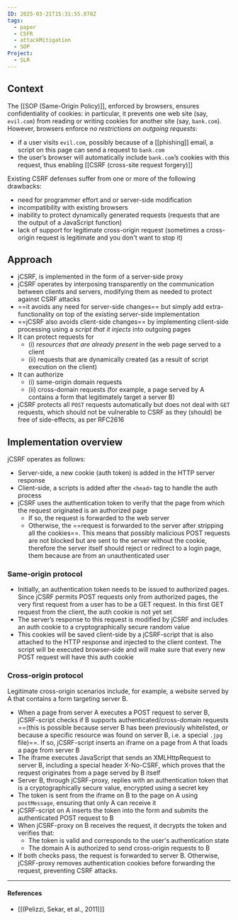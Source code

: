 ```yaml
---
ID: 2025-03-21T15:31:55.878Z
tags:
  - paper
  - CSFR
  - attackMitigation
  - SOP
Project:
  - SLR
---
```

## Context

The [[SOP (Same-Origin Policy)]], enforced by browsers, ensures confidentiality of cookies: in particular, it prevents one web site (say, `evil.com`) from reading or writing cookies for another site (say, `bank.com`). However, browsers enforce *no restrictions on outgoing requests*:
- if a user visits `evil.com`, possibly because of a [[phishing]] email, a script on this page can send a request to `bank.com`
- the user’s browser will automatically include `bank.com`’s cookies with this request, thus enabling [[CSRF (cross-site request forgery)]]

Existing CSRF defenses suffer from one or more of the following drawbacks:
- need for programmer effort and or server-side modification
- incompatibility with existing browsers
- inability to protect dynamically generated requests (requests that are the output of a JavaScript function)
- lack of support for legitimate cross-origin request (sometimes a cross-origin request is legitimate and you don't want to stop it)
## Approach

- jCSRF, is implemented in the form of a server-side proxy
- jCSRF operates by interposing transparently on the communication between clients and servers, modifying them as needed to protect against CSRF attacks
- ==it avoids any need for server-side changes== but simply add extra-functionality on top of the existing server-side implementation
- ==jCSRF also avoids client-side changes== by implementing client-side processing using a *script that it injects* into outgoing pages
- It can protect requests for
	- (i) *resources that are already present* in the web page served to a client
	- (ii) requests that are dynamically created (as a result of script execution on the client)
- It can authorize
	- (i) same-origin domain requests
	- (ii) cross-domain requests (for example, a page served by A contains a form that legitimately target a server B)
- jCSRF protects all `POST` requests automatically but does not deal with `GET` requests, which should not be vulnerable to CSRF as they (should) be free of side-effects, as per RFC2616

## Implementation overview

jCSRF operates as follows:
- Server-side, a new cookie (auth token) is added in the HTTP server response
- Client-side, a scripts is added  after the `<head>` tag to handle the auth process
- jCSRF uses the authentication token to verify that the page from which the request originated is an authorized page
	- If so, the request is forwarded to the web server
	- Otherwise, the ==request is forwarded to the server after stripping all the cookies==. This means that possibly malicious POST requests are not blocked but are sent to the server without the cookie, therefore the server itself should reject or redirect to a login page, them because are from an unauthenticated user 

### Same-origin protocol

- Initially, an authentication token needs to be issued to authorized pages. Since jCSRF permits POST requests only from authorized pages, the very first request from a user has to be a GET request. In this first GET request from the client, the auth cookie is not yet set
- The server’s response to this request is modified by jCSRF and includes an auth cookie to a cryptographically secure random value
- This cookies will be saved client-side by a jCSRF-script that is also attached to the HTTP response and injected to the client context. The script will be executed browser-side and will make sure that every new POST request will have this auth cookie

### Cross-origin protocol

Legitimate cross-origin scenarios include, for example, a website served by A that contains a form targeting server B.
- When a page from server A executes a POST request to server B, jCSRF-script checks if B supports authenticated/cross-domain requests ==(this is possible because server B has been previously whitelisted, or because a specific resource was found on server B, i.e. a special `.jpg` file)==. If so, jCSRF-script inserts an iframe on a page from A that loads a page from server B
- The iframe executes JavaScript that sends an XMLHttpRequest to server B, including a special header X-No-CSRF, which proves that the request originates from a page served by B itself
- Server B, through jCSRF-proxy, replies with an authentication token that is a cryptographically secure value, encrypted using a secret key
- The token is sent from the iframe on B to the page on A using `postMessage`, ensuring that only A can receive it
- jCSRF-script on A inserts the token into the form and submits the authenticated POST request to B
- When jCSRF-proxy on B receives the request, it decrypts the token and verifies that:
	- The token is valid and corresponds to the user's authentication state
	- The domain A is authorized to send cross-origin requests to B
- If both checks pass, the request is forwarded to server B. Otherwise, jCSRF-proxy removes authentication cookies before forwarding the request, preventing CSRF attacks.

---
#### References
- [[(Pelizzi, Sekar, et al., 2011)]]
